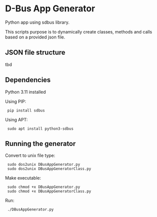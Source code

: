 # D-Bus App Generator
Python app using sdbus library.

This scripts purpose is to dynamically create classes, methods and calls based on a provided json file. 

## JSON file structure
tbd

## Dependencies
Python 3.11 installed

Using PIP:
```
 pip install sdbus
```

Using APT:
```
 sudo apt install python3-sdbus
```
## Running the generator
Convert to unix file type:
```
 sudo dos2unix DBusAppGenerator.py
 sudo dos2unix DBusAppGeneratorClass.py
```
Make executable: 
```
 sudo chmod +x DBusAppGenerator.py
 sudo chmod +x DBusAppGeneratorClass.py
```
Run:
```
 ./DBusAppGenerator.py
```
